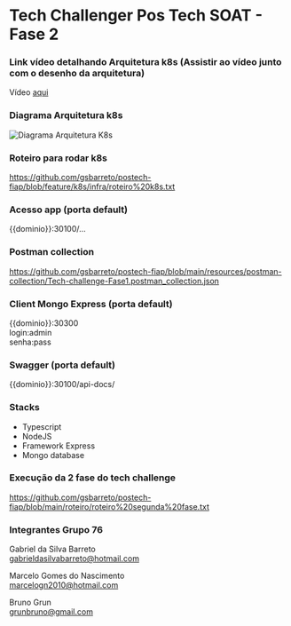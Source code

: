 # Tech Challenger Pos Tech SOAT - Fase 2

### Link vídeo detalhando Arquitetura k8s (Assistir ao vídeo junto com o desenho da arquitetura)
Vídeo <a href="https://www.youtube.com/watch?v=XIh6OoHhGBs" target="_blank">aqui</a>

### Diagrama Arquitetura k8s
![Diagrama Arquitetura K8s](https://github.com/gsbarreto/postech-fiap/assets/10748518/9851466f-df08-49f2-8aa5-c43ffeaa6b18)

### Roteiro para rodar k8s
https://github.com/gsbarreto/postech-fiap/blob/feature/k8s/infra/roteiro%20k8s.txt

### Acesso app (porta default)
{{dominio}}:30100/...

### Postman collection
https://github.com/gsbarreto/postech-fiap/blob/main/resources/postman-collection/Tech-challenge-Fase1.postman_collection.json

### Client Mongo Express (porta default)
{{dominio}}:30300 <br>
login:admin <br>
senha:pass

### Swagger (porta default)
{{dominio}}:30100/api-docs/

### Stacks
- Typescript
- NodeJS
- Framework Express
- Mongo database

### Execução da 2 fase do tech challenge
https://github.com/gsbarreto/postech-fiap/blob/main/roteiro/roteiro%20segunda%20fase.txt


### Integrantes Grupo 76

Gabriel da Silva Barreto<br>
gabrieldasilvabarreto@hotmail.com

Marcelo Gomes do Nascimento <br>
marcelogn2010@hotmail.com

Bruno Grun <br>
grunbruno@gmail.com 

